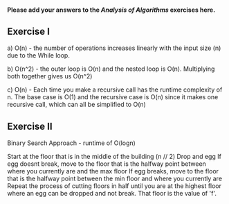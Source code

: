 #### Please add your answers to the ***Analysis of  Algorithms*** exercises here.

## Exercise I

a) O(n) - the number of operations increases linearly with the input size (n) due to the While loop.


b) O(n^2) - the outer loop is O(n) and the nested loop is O(n). Multiplying both together gives us O(n^2)


c) O(n) - Each time you make a recursive call has the runtime complexity of n. The base case is O(1) and the recursive case is O(n) since it makes one recursive call, which can all be simplified to O(n)

## Exercise II

Binary Search Approach - runtime of O(logn)

Start at the floor that is in the middle of the building (n // 2)
Drop and egg
If egg doesnt break, move to the floor that is the halfway point between where you currently are and the max floor
If egg breaks, move to the floor that is the halfway point between the min floor and where you currently are
Repeat the process of cutting floors in half until you are at the highest floor where an egg can be dropped and not break. That floor is the value of 'f'.
